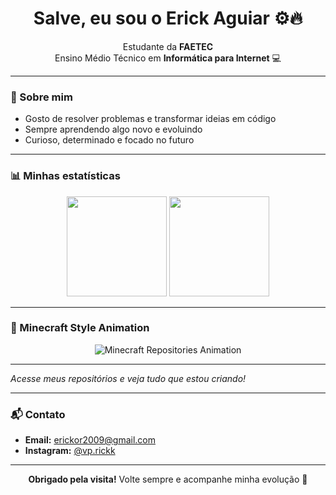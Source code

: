 <h1 align="center">Salve, eu sou o Erick Aguiar ⚙️🔥</h1>

<p align="center">
  Estudante da <strong>FAETEC</strong>  
  <br/>
  Ensino Médio Técnico em <strong>Informática para Internet</strong> 💻
</p>

---

### 🚀 Sobre mim

- Gosto de resolver problemas e transformar ideias em código  
- Sempre aprendendo algo novo e evoluindo  
- Curioso, determinado e focado no futuro

---

### 📊 Minhas estatísticas

<p align="center">
  <img height="160em" src="https://github-readme-stats.vercel.app/api?username=Erick9s&show_icons=true&title_color=ff0000&text_color=ffffff&icon_color=ff0000&bg_color=000000&border_color=ff0000"/>
  <img height="160em" src="https://github-readme-stats.vercel.app/api/top-langs/?username=Erick9s&layout=compact&title_color=ff0000&text_color=ffffff&bg_color=000000&border_color=ff0000"/>
</p>

---

### 🧱 Minecraft Style Animation

<p align="center">
  <img src="https://raw.githubusercontent.com/Erick9s/Erick9s/output/github-contribution-grid-snake.svg" alt="Minecraft Repositories Animation" />
</p>

---

*Acesse meus repositórios e veja tudo que estou criando!*

---

### 📬 Contato

- **Email:** erickor2009@gmail.com  
- **Instagram:** [@vp.rickk](https://instagram.com/vp.rickk)

---

<p align="center">
  <strong>Obrigado pela visita!</strong> Volte sempre e acompanhe minha evolução 🚀  
</p>
